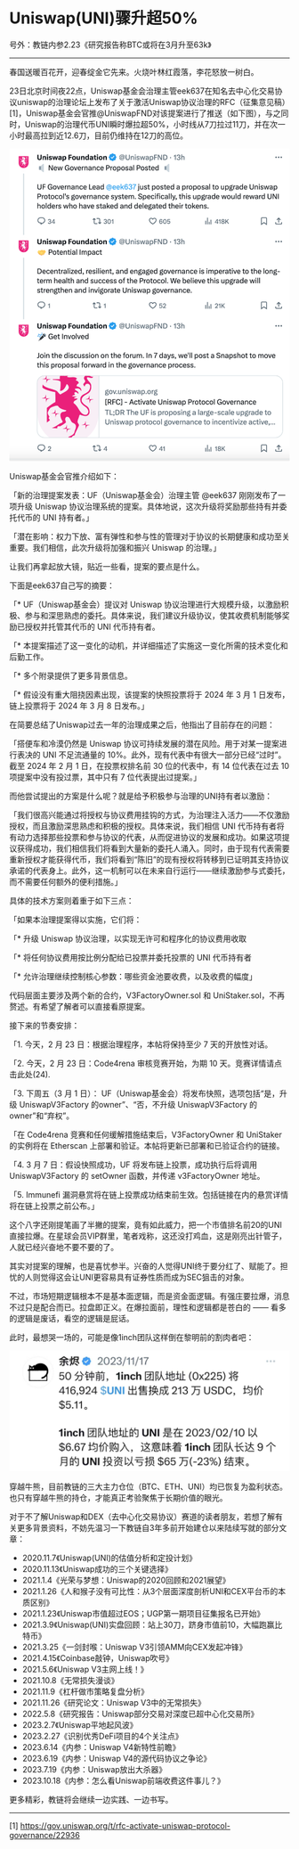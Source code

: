 # Uniswap(UNI)骤升超50%

号外：教链内参2.23《研究报告称BTC或将在3月升至63k》

* * *

春国送暖百花开，迎春绽金它先来。火烧叶林红霞落，李花怒放一树白。

23日北京时间夜22点，Uniswap基金会治理主管eek637在知名去中心化交易协议uniswap的治理论坛上发布了关于激活Uniswap协议治理的RFC（征集意见稿）[1]，Uniswap基金会官推@UniswapFND对该提案进行了推送（如下图），与之同时，Uniswap的治理代币UNI瞬时爆拉超50%，小时线从7刀拉过11刀，并在次一小时最高拉到近12.6刀，目前仍维持在12刀的高位。

![](2024-02-24-A01.png)

Uniswap基金会官推介绍如下：

「新的治理提案发表：UF（Uniswap基金会）治理主管 @eek637 刚刚发布了一项升级 Uniswap 协议治理系统的提案。具体地说，这次升级将奖励那些持有并委托代币的 UNI 持有者。」

「潜在影响：权力下放、富有弹性和参与性的管理对于协议的长期健康和成功至关重要。我们相信，此次升级将加强和振兴 Uniswap 的治理。」

让我们再拿起放大镜，贴近一些看，提案的要点是什么。

下面是eek637自己写的摘要：

「* UF（Uniswap基金会）提议对 Uniswap 协议治理进行大规模升级，以激励积极、参与和深思熟虑的委托。具体来说，我们建议升级协议，使其收费机制能够奖励已授权并托管其代币的 UNI 代币持有者。

「* 本提案描述了这一变化的动机，并详细描述了实施这一变化所需的技术变化和后勤工作。

「* 多个附录提供了更多背景信息。

「* 假设没有重大阻挠因素出现，该提案的快照投票将于 2024 年 3 月 1 日发布，链上投票将于 2024 年 3 月 8 日发布。」

在简要总结了Uniswap过去一年的治理成果之后，他指出了目前存在的问题：

「搭便车和冷漠仍然是 Uniswap 协议可持续发展的潜在风险。用于对某一提案进行表决的 UNI 不足流通量的 10%。此外，现有代表中有很大一部分已经“过时”。截至 2024 年 2 月 1 日，在投票权排名前 30 位的代表中，有 14 位代表在过去 10 项提案中没有投过票，其中只有 7 位代表提出过提案。」

而他尝试提出的方案是什么呢？就是给予积极参与治理的UNI持有者以激励：

「我们很高兴能通过将授权与协议费用挂钩的方式，为治理注入活力——不仅激励授权，而且激励深思熟虑和积极的授权。具体来说，我们相信 UNI 代币持有者将有动力选择那些投票和参与协议的代表，从而促进协议的发展和成功。如果这项提议获得成功，我们相信我们将看到大量新的委托人涌入。同时，由于现有代表需要重新授权才能获得代币，我们将看到“陈旧”的现有授权将转移到已证明其支持协议承诺的代表身上。此外，这一机制可以在未来自行运行——继续激励参与式委托，而不需要任何额外的便利措施。」

具体的技术方案则着重于如下三点：

「如果本治理提案得以实施，它们将：

「* 升级 Uniswap 协议治理，以实现无许可和程序化的协议费用收取

「* 将任何协议费用按比例分配给已投票并委托投票的 UNI 代币持有者

「* 允许治理继续控制核心参数：哪些资金池要收费，以及收费的幅度」

代码层面主要涉及两个新的合约，V3FactoryOwner.sol 和 UniStaker.sol，不再赘述。有希望了解者可以直接看原提案。

接下来的节奏安排：

「1. 今天，2 月 23 日：根据治理程序，本帖将保持至少 7 天的开放性对话。

「2. 今天，2 月 23 日：Code4rena 审核竞赛开始，为期 10 天。竞赛详情请点击此处(24).

「3. 下周五（3 月 1 日）： UF（Uniswap基金会）将发布快照，选项包括“是，升级 UniswapV3Factory 的owner”、“否，不升级 UniswapV3Factory 的owner”和“弃权”。

「在 Code4rena 竞赛和任何缓解措施结束后，V3FactoryOwner 和 UniStaker 的实例将在 Etherscan 上部署和验证。本帖将更新已部署和已验证合约的链接。

「4. 3 月 7 日：假设快照成功，UF 将发布链上投票，成功执行后将调用 UniswapV3Factory 的 setOwner 函数，并传递 v3FactoryOwner 地址。

「5. Immunefi 漏洞悬赏将在链上投票成功结束前生效。包括链接在内的悬赏详情将在链上投票之前公布。」

这个八字还刚提笔画了半撇的提案，竟有如此威力，把一个市值排名前20的UNI直接拉爆。在星球会员VIP群里，笔者戏称，这还没打鸡血，这是刚亮出针管子，人就已经兴奋地不要不要的了。

其实对提案的理解，也是喜忧参半。兴奋的人觉得UNI终于要分红了、赋能了。担忧的人则觉得这会让UNI更容易具有证券性质而成为SEC狙击的对象。

不过，市场短期逻辑根本不是基本面逻辑，而是资金面逻辑。有强庄要拉爆，消息不过只是配合而已。拉盘即正义。在爆拉面前，理性和逻辑都是苍白的 —— 看多的逻辑是废话，看空的逻辑是屁话。

此时，最想哭一场的，可能是像1inch团队这样倒在黎明前的割肉者吧：

![](2024-02-24-A02.png)

穿越牛熊，目前教链的三大主力仓位（BTC、ETH、UNI）均已恢复为盈利状态。也只有穿越牛熊的持仓，才能真正考验聚焦于长期价值的眼光。

对于不了解Uniswap和DEX（去中心化交易协议）赛道的读者朋友，若想了解有关更多背景资料，不妨先温习一下教链自3年多前开始建仓以来陆续写就的部分文章：

* 2020.11.7《Uniswap(UNI)的估值分析和定投计划》
* 2020.11.13《Uniswap成功的三个关键选择》
* 2021.1.4《光荣与梦想：Uniswap的2020回顾和2021展望》
* 2021.1.26《人和猴子没有可比性：从3个层面深度剖析UNI和CEX平台币的本质区别》
* 2021.1.23《Uniswap市值超过EOS；UGP第一期项目征集报名已开始》
* 2021.3.9《Uniswap(UNI)实盘回顾：站上30刀，跻身市值前10，大幅跑赢比特币》
* 2021.3.25《一剑封喉：Uniswap V3引领AMM向CEX发起冲锋》
* 2021.4.15《Coinbase敲钟，Uniswap吹号》
* 2021.5.6《Uniswap V3主网上线！》
* 2021.10.8《无常损失漫谈》
* 2021.11.9《杠杆做市策略复盘分析》
* 2021.11.26《研究论文：Uniswap V3中的无常损失》
* 2022.5.8《研究报告：Uniswap部分交易对深度已超中心化交易所》
* 2023.2.7《Uniswap平地起风波》
* 2023.2.27《识别优秀DeFi项目的4个关注点》
* 2023.6.14《内参：Uniswap V4新特性前瞻》
* 2023.6.19《内参：Uniswap V4的源代码协议之争论》
* 2023.7.19《内参：Uniswap放出大杀器》
* 2023.10.18《内参：怎么看Uniswap前端收费这件事儿？》

更多精彩，教链将会继续一边实践、一边书写。

---
[1] https://gov.uniswap.org/t/rfc-activate-uniswap-protocol-governance/22936
